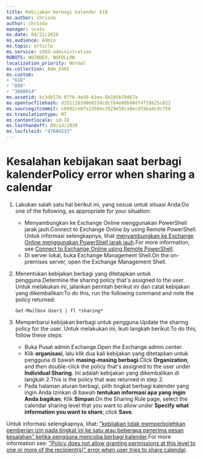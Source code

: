 ```yaml
---
title: Kebijakan berbagi kalender 618
ms.author: chrisda
author: chrisda
manager: scotv
ms.date: 04/21/2020
ms.audience: Admin
ms.topic: article
ms.service: o365-administration
ROBOTS: NOINDEX, NOFOLLOW
localization_priority: Normal
ms.collection: Adm_O365
ms.custom:
- "618"
- "899"
- "3800014"
ms.assetid: bc3db17b-87f8-4e50-b3ee-8b105b70d67a
ms.openlocfilehash: d2511183d068330cdcfb4e08b08df4f18625c822
ms.sourcegitcommit: c6692ce0fa1358ec3529e59ca0ecdfdea4cdc759
ms.translationtype: MT
ms.contentlocale: id-ID
ms.lasthandoff: 09/14/2020
ms.locfileid: "47684233"
---
```

# <a name="policy-error-when-sharing-a-calendar"></a><span data-ttu-id="c121e-102">Kesalahan kebijakan saat berbagi kalender</span><span class="sxs-lookup"><span data-stu-id="c121e-102">Policy error when sharing a calendar</span></span>

1. <span data-ttu-id="c121e-103">Lakukan salah satu hal berikut ini, yang sesuai untuk situasi Anda:</span><span class="sxs-lookup"><span data-stu-id="c121e-103">Do one of the following, as appropriate for your situation:</span></span>
    - <span data-ttu-id="c121e-104">Menyambungkan ke Exchange Online menggunakan PowerShell jarak jauh.</span><span class="sxs-lookup"><span data-stu-id="c121e-104">Connect to Exchange Online by using Remote PowerShell.</span></span> <span data-ttu-id="c121e-105">Untuk informasi selengkapnya, lihat [menyambungkan ke Exchange Online menggunakan PowerShell jarak jauh](https://technet.microsoft.com/library/jj984289%28v=exchg.160%29.aspx).</span><span class="sxs-lookup"><span data-stu-id="c121e-105">For more information, see [Connect to Exchange Online using Remote PowerShell](https://technet.microsoft.com/library/jj984289%28v=exchg.160%29.aspx).</span></span>
    - <span data-ttu-id="c121e-106">Di server lokal, buka Exchange Management Shell.</span><span class="sxs-lookup"><span data-stu-id="c121e-106">On the on-premises server, open the Exchange Management Shell.</span></span>
2. <span data-ttu-id="c121e-107">Menentukan kebijakan berbagi yang ditetapkan untuk pengguna.</span><span class="sxs-lookup"><span data-stu-id="c121e-107">Determine the sharing policy that's assigned to the user.</span></span> <span data-ttu-id="c121e-108">Untuk melakukan ini, jalankan perintah berikut ini dan catat kebijakan yang dikembalikan:</span><span class="sxs-lookup"><span data-stu-id="c121e-108">To do this, run the following command and note the policy returned:</span></span>

    `
    Get-Mailbox User1 | fl *sharing*
    `

3. <span data-ttu-id="c121e-109">Memperbarui kebijakan berbagi untuk pengguna.</span><span class="sxs-lookup"><span data-stu-id="c121e-109">Update the sharing policy for the user.</span></span> <span data-ttu-id="c121e-110">Untuk melakukan ini, ikuti langkah berikut:</span><span class="sxs-lookup"><span data-stu-id="c121e-110">To do this, follow these steps:</span></span>
    - <span data-ttu-id="c121e-111">Buka Pusat admin Exchange.</span><span class="sxs-lookup"><span data-stu-id="c121e-111">Open the Exchange admin center.</span></span>
    - <span data-ttu-id="c121e-112">Klik **organisasi**, lalu klik dua kali kebijakan yang ditetapkan untuk pengguna di bawah **masing-masing berbagi**.</span><span class="sxs-lookup"><span data-stu-id="c121e-112">Click **Organization**, and then double-click the policy that's assigned to the user under **Individual Sharing**.</span></span> <span data-ttu-id="c121e-113">Ini adalah kebijakan yang dikembalikan di langkah 2.</span><span class="sxs-lookup"><span data-stu-id="c121e-113">This is the policy that was returned in step 2.</span></span>
    - <span data-ttu-id="c121e-114">Pada halaman aturan berbagi, pilih tingkat berbagi kalender yang ingin Anda Izinkan di bawah **tentukan informasi apa yang ingin Anda bagikan**; Klik **Simpan**.</span><span class="sxs-lookup"><span data-stu-id="c121e-114">On the Sharing Rule page, select the calendar sharing level that you want to allow under **Specify what information you want to share**; click **Save**.</span></span>

<span data-ttu-id="c121e-115">Untuk informasi selengkapnya, lihat: ["kebijakan tidak memperbolehkan pemberian izin pada tingkat ini ke satu atau beberapa penerima pesan kesalahan" ketika pengguna mencoba berbagi kalender](https://docs.microsoft.com/exchange/troubleshoot/calendar-sharing/policy-permissions-issue).</span><span class="sxs-lookup"><span data-stu-id="c121e-115">For more information see: ["Policy does not allow granting permissions at this level to one or more of the recipient(s)" error when user tries to share calendar](https://docs.microsoft.com/exchange/troubleshoot/calendar-sharing/policy-permissions-issue).</span></span>
